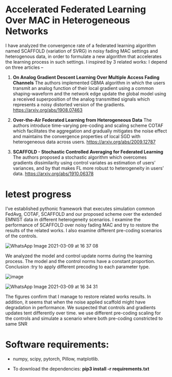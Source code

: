 # **Accelerated Federated Learning Over MAC in Heterogeneous Networks**

I have analyzed the convergence rate of a federated learning algorithm named SCAFFOLD (variation of SVRG) in noisy fading MAC settings and heterogenous data, in order to formulate a new algorithm that accelerates the learning process in such settings.  I inspired by 3 related works:
I depend on three articles –

1.	**On Analog Gradient Descent Learning Over Multiple Access Fading Channels**
The authors implemented GBMA algorithm in which the users transmit an analog function of their local gradient using a common shaping-waveform and the network edge update the global model using a received superposition of the analog transmitted signals which represents a noisy distorted version of the gradients.
https://arxiv.org/abs/1908.07463

2.	**Over-the-Air Federated Learning from Heterogeneous Data**
The authors introduce time-varying pre-coding and scaling scheme COTAF which facilitates the aggregation and gradually mitigates the noise effect and maintains the convergence properties of local SGD with heterogeneous data across users.
https://arxiv.org/abs/2009.12787

3.	**SCAFFOLD - Stochastic Controlled Averaging for Federated Learning**
The authors proposed a stochastic algorithm which overcomes gradients dissimilarity using control variates as estimation of users’ variances, and by that makes FL more robust to heterogeneity in users’ data.
https://arxiv.org/abs/1910.06378

# letest progress 
I’ve established pythonic framework that executes simulation common FedAvg, COTAF, SCAFFOLD and our proposed scheme over the extended EMNIST data in different heterogeneity scenarios. I examine the performance of SCAFFOLD over noisy fading MAC and try to restore the results of the related works. I also examine different pre-coding scenarios of the controls.

![WhatsApp Image 2021-03-09 at 16 37 08](https://user-images.githubusercontent.com/72392859/111066827-b4b53700-84c9-11eb-8b5c-f9d1dd01ff7e.jpeg)

We analyzed the model and control update norms during the learning process. The model and the control norms have a constant proportion. Conclusion :try to apply different precoding to each parameter type.  

![image](https://user-images.githubusercontent.com/72392859/126355502-10650454-27c4-47f1-a73c-45344c46b10c.png)


![WhatsApp Image 2021-03-09 at 16 34 31](https://user-images.githubusercontent.com/72392859/111066830-b7b02780-84c9-11eb-8f69-152bc0f83969.jpeg)



The figures confirm that I manage to restore related works results. In addition, it seems that when the noise applied scaffold might have degradation in performance. We suspected that controls and gradients updates tent differently over time. we use different pre-coding scaling for the controls and simulate a scenario where both pre-coding constricted to same SNR

# Software requirements:
- numpy, scipy, pytorch, Pillow, matplotlib.

- To download the dependencies: **pip3 install -r requirements.txt**


